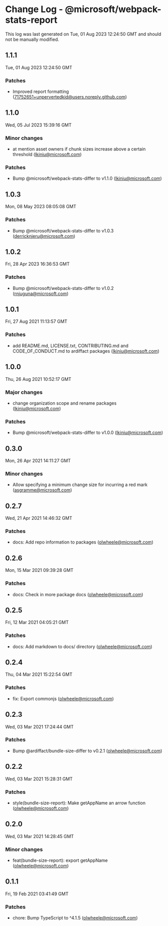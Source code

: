 # Change Log - @microsoft/webpack-stats-report

This log was last generated on Tue, 01 Aug 2023 12:24:50 GMT and should not be manually modified.

<!-- Start content -->

## 1.1.1

Tue, 01 Aug 2023 12:24:50 GMT

### Patches

- Improved report formatting (71752651+unpervertedkid@users.noreply.github.com)

## 1.1.0

Wed, 05 Jul 2023 15:39:16 GMT

### Minor changes

- at mention asset owners if chunk sizes increase above a certain threshold (lkiniu@microsoft.com)

### Patches

- Bump @microsoft/webpack-stats-differ to v1.1.0 (lkiniu@microsoft.com)

## 1.0.3

Mon, 08 May 2023 08:05:08 GMT

### Patches

- Bump @microsoft/webpack-stats-differ to v1.0.3 (derricknjeru@microsoft.com)

## 1.0.2

Fri, 28 Apr 2023 16:36:53 GMT

### Patches

- Bump @microsoft/webpack-stats-differ to v1.0.2 (rnjuguna@microsoft.com)

## 1.0.1

Fri, 27 Aug 2021 11:13:57 GMT

### Patches

- add README.md, LICENSE.txt, CONTRIBUTING.md and CODE_OF_CONDUCT.md to ardiffact packages (lkiniu@microsoft.com)

## 1.0.0

Thu, 26 Aug 2021 10:52:17 GMT

### Major changes

- change organization scope and rename packages (lkiniu@microsoft.com)

### Patches

- Bump @microsoft/webpack-stats-differ to v1.0.0 (lkiniu@microsoft.com)

## 0.3.0

Mon, 26 Apr 2021 14:11:27 GMT

### Minor changes

- Allow specifying a minimum change size for incurring a red mark (asgramme@microsoft.com)

## 0.2.7

Wed, 21 Apr 2021 14:46:32 GMT

### Patches

- docs: Add repo information to packages (olwheele@microsoft.com)

## 0.2.6

Mon, 15 Mar 2021 09:39:28 GMT

### Patches

- docs: Check in more package docs (olwheele@microsoft.com)

## 0.2.5

Fri, 12 Mar 2021 04:05:21 GMT

### Patches

- docs: Add markdown to docs/ directory (olwheele@microsoft.com)

## 0.2.4

Thu, 04 Mar 2021 15:22:54 GMT

### Patches

- fix: Export commonjs (olwheele@microsoft.com)

## 0.2.3

Wed, 03 Mar 2021 17:24:44 GMT

### Patches

- Bump @ardiffact/bundle-size-differ to v0.2.1 (olwheele@microsoft.com)

## 0.2.2

Wed, 03 Mar 2021 15:28:31 GMT

### Patches

- style(bundle-size-report): Make getAppName an arrow function (olwheele@microsoft.com)

## 0.2.0

Wed, 03 Mar 2021 14:28:45 GMT

### Minor changes

- feat(bundle-size-report): export getAppName (olwheele@microsoft.com)

## 0.1.1

Fri, 19 Feb 2021 03:41:49 GMT

### Patches

- chore: Bump TypeScript to ^4.1.5 (olwheele@microsoft.com)

